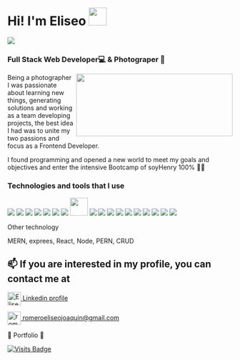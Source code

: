 
<h1>Hi! I'm Eliseo <img src="https://raw.githubusercontent.com/iampavangandhi/iampavangandhi/master/gifs/Hi.gif" width="40px"></h1>
<img src="https://readme-typing-svg.herokuapp.com?color=E6B5776697&lines=Welcome!+here+are+my+projects">

 ### Full Stack Web Developer💻  & Photograper 📸

<img align="right" src="https://miro.medium.com/max/1400/0*0O5n9x6pzlJ5qLkC.gif" width="350" height="140" />


Being a photographer I was passionate about learning new things, generating solutions and working as a team developing projects, the best idea I had was to unite my two passions and focus as a Frontend
Developer.

I found programming and opened a new world to meet my goals and objectives and enter the intensive Bootcamp of soyHenry 100% 🚀🚀

### Technologies and tools that I use
<a href="https://reactjs.org/" target="_blank"><img src="https://img.icons8.com/color/48/000000/react-native.png"/></a>
<a href="https://www.javascript.com/" target="_blank"><img src="https://img.icons8.com/color/48/000000/javascript.png"/></a>
<a href="https://www.w3schools.com/css/" target="_blank"><img src="https://img.icons8.com/color/48/000000/css3.png"/></a>
<a href="https://www.w3schools.com/html/" target="_blank"><img src="https://img.icons8.com/color/48/000000/html-5.png"/></a>
<a href="https://redux.js.org/" target="_blank"><img src="https://img.icons8.com/color/48/000000/redux.png"/></a>
<a href="https://nodejs.org/" target="_blank"><img src="https://img.icons8.com/color/48/000000/nodejs.png"/></a>
<a href="https://expressjs.com/" target="_blank"><img src="https://img.icons8.com/color/48/000000/express.png"/></a>
<a href="https://sequelize.org/" target="_blank"><img width="40px" src="https://s2.qwant.com/thumbr/0x380/f/1/def6e5a6cedacd5856251aeaef7e52119bf19a4f70ada987080f4a3db8e074/sequelize-logo-png-transparent.png?u=https%3A%2F%2Fcdn.freebiesupply.com%2Flogos%2Flarge%2F2x%2Fsequelize-logo-png-transparent.png&q=0&b=1&p=0&a=0"/></a>
<a href="https://www.postgresql.org/" target="_blank"><img src="https://img.icons8.com/color/48/000000/postgresql.png"/></a>
<a href="https://mui.com/" target="_blank"><img src="https://img.icons8.com/color/48/000000/material-ui.png"/></a>
<a href="https://getbootstrap.com/" target="_blank"><img src="https://img.icons8.com/color/48/000000/bootstrap.png"/></a>
<a href="https://www.mongodb.com/" target="_blank"><img src="https://img.icons8.com/color/48/000000/mongodb.png"/></a>
<a href="https://www.figma.com/" target="_blank"><img src="https://img.icons8.com/color/48/000000/npm.png"/></a>
<a href="https://www.adobe.com/la/products/photoshop-lightroom.html" target="_blank"><img src="https://img.icons8.com/color/48/000000/adobe-lightroom.png"/></a>
<a href="https://www.figma.com/" target="_blank"><img src="https://img.icons8.com/color/48/000000/figma.png"/></a>
<a href="https://trello.com/" target="_blank"><img src="https://img.icons8.com/color/48/000000/trello.png"/></a>
<a href="https://github.com/" target="_blank"><img src="https://img.icons8.com/color/48/000000/github.png"/></a>
<a href="https://slack.com/" target="_blank"><img src="https://img.icons8.com/color/48/000000/slack.png"/></a>

Other technology

MERN, exprees, React, Node, PERN, CRUD


## 📫 If you are interested in my profile, you can contact me at
<p align="left">
<a href="https://www.linkedin.com/in/eliseo-joaquin-romero-developer/" target="_blank"><img align="center" src="https://www.vectorlogo.zone/logos/linkedin/linkedin-icon.svg" alt="EliseoJoaquinRomero" height="30" width="auto" /> Linkedin profile</a>
</p>
<p align="left">
<a href="mailto:romeroeliseojoaquin@gmail.com" target="_blank"><img align="center" src="https://www.vectorlogo.zone/logos/gmail/gmail-icon.svg" alt="romeroeliseojoaquin@gmail.com" height="30" width="auto" /> romeroeliseojoaquin@gmail.com</a>
</p>

🔽 Portfolio 🔽

<!-- <p align="left">
<a href="https://porfolioeliseo.vercel.app/" target="_blank"><img align="center" src="https://www.binarymarvels.com/pics/toggleBtn/portfolio.png" alt="Portfolio" height="30" width="auto" /> https://porfolioeliseo.vercel.app/</a>
</p> -->






[![Visits Badge](https://badges.pufler.dev/visits/EliseoRom/EliseoRom)](https://badges.pufler.dev)

<!---
EliseoRom/EliseoRom is a ✨ special ✨ repository because its `README.md` (this file) appears on your GitHub profile.
You can click the Preview link to take a look at your changes.
--->

